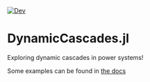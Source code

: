 [![Dev](https://img.shields.io/badge/docs-dev-blue.svg)](https://wuerfel.io/DynamicCascades.jl/dev/)

# DynamicCascades.jl
Exploring dynamic cascades in power systems!

Some examples can be found in [the docs](https://wuerfel.io/DynamicCascades.jl/dev/)
